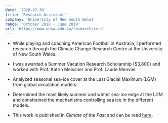 ```yaml
---
date: '2020-07-30'
title: 'Research Assistant'
company: 'University of New South Wales'
range: 'October 2018 - June 2019'
url: 'https://www.unsw.edu.au/research/ccrc'
---
```


- While playing and coaching American Football in Australia, I performed research through the Climate Change Research Centre at the University of New South Wales.

- I was awarded a Summer Vacation Research Scholarship ($3,800) and worked with Prof. Katrin Meissner and Prof. Laurie Menviel.

- Analyzed seasonal sea-ice cover at the Last Glacial Maximum (LGM) from global circulation models.

- Determined the most likely summer and winter sea-ice edge at the LGM and constrained the mechanisms controlling sea ice in the different models.

- This work is published in *Climate of the Past* and can be read [here](https://cp.copernicus.org/articles/18/845/2022/).